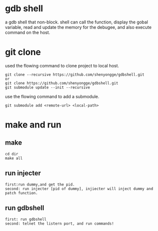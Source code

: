 # gdb shell
a gdb shell that non-block. shell can call the function, display the gobal variable, read and update the memory for the debugee, and also execute command on the host.

# git clone
used the flowing command to clone project to local host.
```
git clone --recursive https://github.com/shenyongge/gdbshell.git
or
git clone https://github.com/shenyongge/gdbshell.git
git submodule update --init --recursive
```
use the flowing command to add a submodule.
```
git submodule add <remote-url> <local-path>
```

# make and run
## make
```
cd dir
make all
```
## run injecter
```
first:run dummy,and get the pid.
second: run injecter [pid of dummy], injiecter will inject dummy and patch function.
```
## run gdbshell
```
first: run gdbshell
second: telnet the listern port, and run commands!
```
